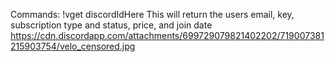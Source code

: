 Commands:
!vget discordIdHere
This will return the users email, key, subscription type and status, price, and join date
https://cdn.discordapp.com/attachments/699729079821402202/719007381215903754/velo_censored.jpg
